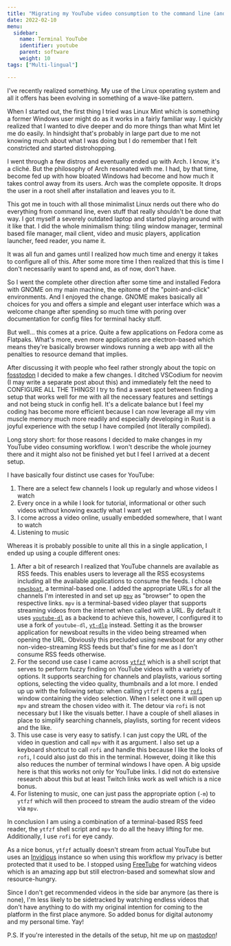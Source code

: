 ```yaml
---
title: "Migrating my YouTube video consumption to the command line (and on digital minimalism)"
date: 2022-02-10
menu:
  sidebar:
    name: Terminal YouTube 
    identifier: youtube
    parent: software
    weight: 10
tags: ["Multi-lingual"]

---
```


I've recently realized something. My use of the Linux operating system and all it offers has been evolving
in something of a wave-like pattern.

When I started out, the first thing I tried was Linux Mint which is something a former Windows user might do
as it works in a fairly familiar way. I quickly realized that I wanted to dive deeper and do more things
than what Mint let me do easily. In hindsight that's probably in large part due to me not knowing much
about what I was doing but I do remember that I felt constricted and started distrohopping.

I went through a few distros and eventually ended up with Arch. I know, it's a cliché. But the 
philosophy of Arch resonated with me. I had, by that time, become fed up with how bloated Windows had become
and how much it takes control away from its users. Arch was the complete opposite. It drops the user
in a root shell after installation and leaves you to it.

This got me in touch with all those minimalist Linux nerds out there who do everything from command line,
even stuff that really shouldn't be done that way. I got myself a severely outdated laptop and started 
playing around with it like that. I did the whole minimalism thing: tiling window manager, terminal based
file manager, mail client, video and music players, application launcher, feed reader, you name it.

It was all fun and games until I realized how much time and energy it takes to configure all of this.
After some more time I then realized that this is time I don't necessarily want to spend and, as of now,
don't have.

So I went the complete other direction after some time and installed Fedora with GNOME on my main machine,
the epitome of the "point-and-click" environments. And I enjoyed the change. GNOME makes basically all 
choices for you and offers a simple and elegant user interface which was a welcome change after spending
so much time with poring over documentation for config files for terminal hacky stuff.

But well... this comes at a price. Quite a few applications on Fedora come as Flatpaks. What's more, even
more applications are electron-based which means they're basically browser windows running a web app with
all the penalties to resource demand that implies.

After discussing it with people who feel rather strongly about the topic on [fosstodon](https://fosstodon.org)
I decided to make a few changes. I ditched VSCodium for neovim (I may write a separate post about this) and
immediately felt the need to CONFIGURE ALL THE THINGS! I try to find a sweet spot between finding a setup
that works well for me with all the necessary features and settings and not being stuck in config hell.
It's a delicate balance but I feel my coding has become more efficient because I can now leverage
all my vim muscle memory much more readily and especially developing in Rust is a joyful experience with
the setup I have compiled (not literally compiled).

Long story short: for those reasons I decided to make changes in my YouTube video consuming workflow.
I won't describe the whole journey there and it might also not be finished yet but I feel I arrived at a 
decent setup.

I have basically four distinct use cases for YouTube:
1. There are a select few channels I look up regularly and whose videos I watch
2. Every once in a while I look for tutorial, informational or other such videos without knowing exactly
what I want yet
3. I come across a video online, usually embedded somewhere, that I want to watch
4. Listening to music

Whereas it is probably possible to unite all this in a single application, I ended up using a couple 
different ones:

1. After a bit of research I realized that YouTube channels are available as RSS feeds. This enables
users to leverage all the RSS ecosystems including all the available applications to consume the feeds.
I chose [`newsboat`](https://newsboat.org/), a terminal-based one. I added the appropriate URLs for all
the channels I'm interested in and set up [`mpv`](https://mpv.io/) as "browser" to open the respective links.
`mpv` is a terminal-based video player that supports streaming videos from the internet when called with
a URL. By default it uses [`youtube-dl`](https://github.com/ytdl-org/youtube-dl) as a backend to achieve
this, however, I configured it to use a fork of `youtube-dl`, [`yt-dlp`](https://github.com/yt-dlp/yt-dlp) 
instead. 
Setting it as the browser application for newsboat results in the video being streamed when opening
the URL. Obviously this precluded using newsboat for any other non-video-streaming RSS feeds but that's fine 
for me as I don't consume RSS feeds otherwise.
2. For the second use case I came across [`ytfzf`](https://github.com/pystardust/ytfzf) which is a shell 
script that serves to perform fuzzy finding on YouTube videos with a variety of options. It supports searching
for channels and playlists, various sorting options, selecting the video quality, thumbnails and a lot
more. I ended up up with the following setup: when calling `ytfzf` it opens a 
[`rofi`](https://github.com/davatorium/rofi) window containing the video selection. When I select one it will
open up `mpv` and stream the chosen video with it. The detour via `rofi` is not necessary but I like the 
visuals better.
I have a couple of shell aliases in place to simplify searching channels, playlists, sorting for recent
videos and the like.
3. This use case is very easy to satisfy. I can just copy the URL of the video in question and call
`mpv` with it as argument. I also set up a keyboard shortcut to call `rofi` and handle this because I like 
the looks of `rofi`, I could also just do this in the terminal. However, doing it like this also reduces the
number of terminal windows I have open. A big upside here is that this works not only for YouTube links.
I did not do extensive research about this but at least Twitch links work as well which is a nice bonus.
4. For listening to music, one can just pass the appropriate option (`-m`) to `ytfzf` which will then proceed
to stream the audio stream of the video via `mpv`.

In conclusion I am using a combination of a terminal-based RSS feed reader, the `ytfzf` shell script and `mpv`
to do all the heavy lifting for me. Additionally, I use `rofi` for eye candy.

As a nice bonus, `ytfzf` actually doesn't stream from actual YouTube but uses an 
[Invidious](https://github.com/iv-org/invidious) instance so when using this workflow my privacy is better
protected that it used to be. I stopped using [FreeTube](https://freetubeapp.io/) for watching videos
which is an amazing app but still electron-based and somewhat slow and resource-hungry.

Since I don't get recommended videos in the side bar anymore (as there is none), I'm less likely to be
sidetracked by watching endless videos that don't have anything to do with my original intention for coming
to the platform in the first place anymore. So added bonus for digital autonomy and my personal time. Yay!

P.S. If you're interested in the details of the setup, hit me up on [mastodon](https://fosstodon.org/@theDoctor)!

